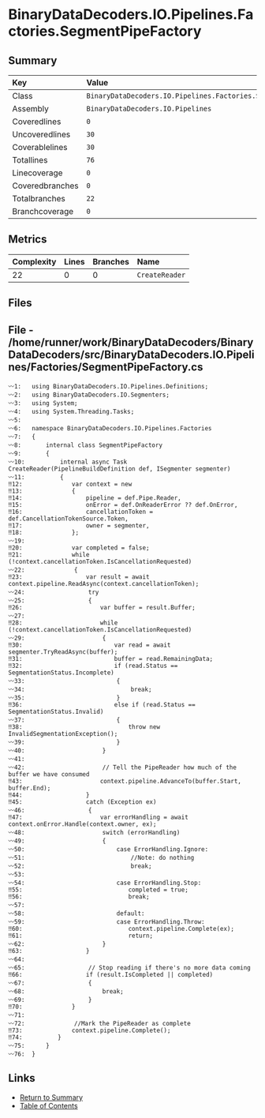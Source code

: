 ﻿# BinaryDataDecoders.IO.Pipelines.Factories.SegmentPipeFactory

## Summary

| Key             | Value                                                          |
| :-------------- | :------------------------------------------------------------- |
| Class           | `BinaryDataDecoders.IO.Pipelines.Factories.SegmentPipeFactory` |
| Assembly        | `BinaryDataDecoders.IO.Pipelines`                              |
| Coveredlines    | `0`                                                            |
| Uncoveredlines  | `30`                                                           |
| Coverablelines  | `30`                                                           |
| Totallines      | `76`                                                           |
| Linecoverage    | `0`                                                            |
| Coveredbranches | `0`                                                            |
| Totalbranches   | `22`                                                           |
| Branchcoverage  | `0`                                                            |

## Metrics

| Complexity | Lines | Branches | Name           |
| :--------- | :---- | :------- | :------------- |
| 22         | 0     | 0        | `CreateReader` |

## Files

## File - /home/runner/work/BinaryDataDecoders/BinaryDataDecoders/src/BinaryDataDecoders.IO.Pipelines/Factories/SegmentPipeFactory.cs

```CSharp
〰1:   using BinaryDataDecoders.IO.Pipelines.Definitions;
〰2:   using BinaryDataDecoders.IO.Segmenters;
〰3:   using System;
〰4:   using System.Threading.Tasks;
〰5:   
〰6:   namespace BinaryDataDecoders.IO.Pipelines.Factories
〰7:   {
〰8:       internal class SegmentPipeFactory
〰9:       {
〰10:          internal async Task CreateReader(PipelineBuildDefinition def, ISegmenter segmenter)
〰11:          {
‼12:              var context = new
‼13:              {
‼14:                  pipeline = def.Pipe.Reader,
‼15:                  onError = def.OnReaderError ?? def.OnError,
‼16:                  cancellationToken = def.CancellationTokenSource.Token,
‼17:                  owner = segmenter,
‼18:              };
〰19:  
‼20:              var completed = false;
‼21:              while (!context.cancellationToken.IsCancellationRequested)
〰22:              {
‼23:                  var result = await context.pipeline.ReadAsync(context.cancellationToken);
〰24:                  try
〰25:                  {
‼26:                      var buffer = result.Buffer;
〰27:  
‼28:                      while (!context.cancellationToken.IsCancellationRequested)
〰29:                      {
‼30:                          var read = await segmenter.TryReadAsync(buffer);
‼31:                          buffer = read.RemainingData;
‼32:                          if (read.Status == SegmentationStatus.Incomplete)
〰33:                          {
〰34:                              break;
〰35:                          }
‼36:                          else if (read.Status == SegmentationStatus.Invalid)
〰37:                          {
‼38:                              throw new InvalidSegmentationException();
〰39:                          }
〰40:                      }
〰41:  
〰42:                      // Tell the PipeReader how much of the buffer we have consumed
‼43:                      context.pipeline.AdvanceTo(buffer.Start, buffer.End);
‼44:                  }
‼45:                  catch (Exception ex)
〰46:                  {
‼47:                      var errorHandling = await context.onError.Handle(context.owner, ex);
〰48:                      switch (errorHandling)
〰49:                      {
〰50:                          case ErrorHandling.Ignore:
〰51:                              //Note: do nothing
〰52:                              break;
〰53:  
〰54:                          case ErrorHandling.Stop:
‼55:                              completed = true;
‼56:                              break;
〰57:  
〰58:                          default:
〰59:                          case ErrorHandling.Throw:
‼60:                              context.pipeline.Complete(ex);
‼61:                              return;
〰62:                      }
‼63:                  }
〰64:  
〰65:                  // Stop reading if there's no more data coming
‼66:                  if (result.IsCompleted || completed)
〰67:                  {
〰68:                      break;
〰69:                  }
‼70:              }
〰71:  
〰72:              //Mark the PipeReader as complete
‼73:              context.pipeline.Complete();
‼74:          }
〰75:      }
〰76:  }
```

## Links

* [Return to Summary](Summary.md)
* [Table of Contents](../TOC.md)

